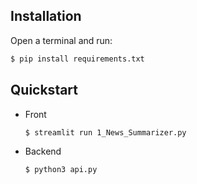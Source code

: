 ## Installation

Open a terminal and run:

```bash
$ pip install requirements.txt
```

## Quickstart
- Front
    ```bash
    $ streamlit run 1_News_Summarizer.py
    ```
- Backend
    ```bash
    $ python3 api.py
    ```